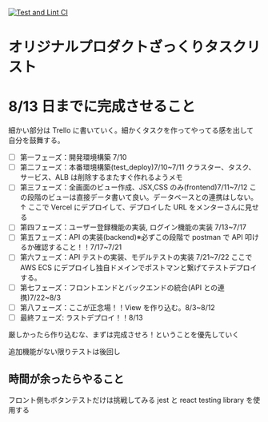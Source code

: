 [![Test and Lint CI](https://github.com/uenomoto/cost_men/actions/workflows/rspec-and-rubocop.yml/badge.svg)](https://github.com/uenomoto/cost_men/actions/workflows/rspec-and-rubocop.yml)

# オリジナルプロダクトざっくりタスクリスト

# 8/13 日までに完成させること

細かい部分は Trello に書いていく。細かくタスクを作ってやってる感を出して自分を鼓舞する。

- [ ] 第一フェーズ：開発環境構築 7/10
- [ ] 第二フェーズ：本番環境構築(test_deploy)7/10~7/11 クラスター、タスク、サービス、ALB は削除するまたすぐ作れるようメモ
- [ ] 第三フェーズ：全画面のビュー作成、JSX,CSS のみ(frontend)7/11~7/12
      この段階のビューは直接データ書いて良い。データベースとの連携はしない。↑
      ここで Vercel にデプロイして、デプロイした URL をメンターさんに見せる
- [ ] 第四フェーズ：ユーザー登録機能の実装, ログイン機能の実装 7/13~7/17
- [ ] 第五フェーズ：API の実装(backend)※必ずこの段階で postman で API 叩けるか確認すること！！7/17~7/21
- [ ] 第六フェーズ：API テストの実装、モデルテストの実装 7/21~7/22
      ここで AWS ECS にデプロイし独自ドメインでポストマンと繋げてテストデプロイする。
- [ ] 第七フェーズ：フロントエンドとバックエンドの統合(API との連携)7/22~8/3
- [ ] 第八フェーズ：ここが正念場！！View を作り込む。8/3~8/12
- [ ] 最終フェーズ: ラストデプロイ！！8/13

厳しかったら作り込むな、まずは完成させろ！ということを優先していく

追加機能がない限りテストは後回し

## 時間が余ったらやること

フロント側もボタンテストだけは挑戦してみる
jest と react testing library を使用する
